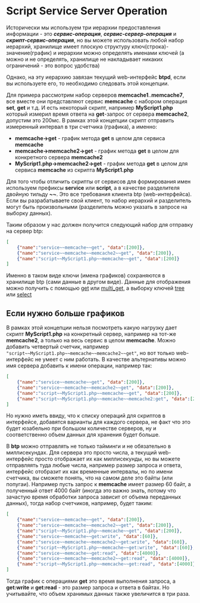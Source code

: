 Script Service Server Operation
======

Исторически мы используем три иерархии предоставления информации - это _**сервис-операция**_, _**сервис-сервер-операция**_ и _**скрипт-сервис-операция**_, но вы можете использовать любой набор иерархий, хранилище имеет плоскую структуру ключ(строка)-значение(график) и иерархии можно определять именами ключей (а можно и не определять, хранилище не накладывает никаких ограничений - это вопрос удобства)

Однако, на эту иерархию завязан текущий web-интерфейс **btpd**, если вы используете его, то необходимо следовать этой концепции.

Для примера рассмотрим набор серверов **memcache1**..**memcache7**, все вместе они представляют сервис **memcache** с набором операция **set**, **get** и т.д. И есть некоторый скрипт, например **MyScript1.php** который измерил время ответа на **get**-запрос от сервера **memcache2**, допустим это 200мс. В рамках этой концепции скрипт отправить измеренный интервал в три счетчика (графика), а именно:

* **memcache->get** - график метода **get** в целом для сервиса **memcache**
* **memcache->memcache2->get** - график метода **get** в целом для конкретного сервера **memcache2**
* **MyScript1.php->memcache2->get** - график метода **get** в целом для сервиса **memcache** из скрипта **MyScript1.php**

Для того чтобы отличить скрипты от сервисов для формирования имен используем префиксы **service** или **script**, а в качестве разделителя двойную тильду **~~**. Это все требования клиента btp (web-интерфейса). Если вы разрабатываете свой клиент, то набор иерархий и разделитель могут быть произвольными (разделитель можно указать в запросе на выборку данных).

Таким образом у нас должен получится следующий набор для отправку на сервер btp:

```json
[
    {"name":"service~~memcache~~get", "data":[200]},
    {"name":"service~~memcache~~memcache2~~get", "data":[200]},
    {"name":"script~~MyScript1.php~~memcache~~get", "data":[200]}
]
```

Именно в таком виде ключи (имена графиков) сохраняются в хранилище btp (сами данные в другом виде). Данные для отображения можно получить с помощью [get](api.md#get) или [multi_get](api.md#multi_get), а выборку ключей [tree](api.md#tree) или [select](api.md#select)

## Если нужно больше графиков

В рамках этой концепции нельзя посмотреть какую нагрузку дает скрипт **MyScript1.php** на конкретный сервер, например на тот-же **memcache2**, а только на весь сервис в целом **memcache**. Можно добавить четвертый счетчик, например ```"script~~MyScript1.php~~memcache~~memcache2~~get"```, но вот только web-интерфейс не умеет с ним работать. В качестве альтернативы можно имя сервера добавить к имени операции, например так:

```json
[
    {"name":"service~~memcache~~get", "data":[200]},
    {"name":"service~~memcache~~memcache2~~get", "data":[200]},
    {"name":"script~~MyScript1.php~~memcache~~get", "data":[200]},
    {"name":"script~~MyScript1.php~~memcache~~memcache2:get", "data":[200]},
]
```

Но нужно иметь ввиду, что к списку операций для скриптов в интерфейсе, добавятся варианты для каждого сервера, не факт что это будет юзабельно при большом количестве серверов, ну и соответственно объем данных для хранения будет больше.

В **btp** можно отправлять не только тайминги и не обязательно в миллисекундах. Для сервера это просто числа, а текущий web-интерфейс просто отображает их как миллисекунды, но вы можете отправляять туда любые числа, например размер запроса и ответа, интерфейс отобразит их как временные интервалы, но по имени счетчика, вы сможете понять, что на самом деле это байты (или попугаи). Например пусть запрос к **memcache** имеет размер 60 байт, а полученный ответ 4000 байт (иногда это важно знать, потому что зачастую время обработки запроса зависит от объема переданных данных), тогда набор счетчиков, например, будет таким:

```json
[
    {"name":"service~~memcache~~get", "data":[200]},
    {"name":"service~~memcache~~memcache2~~get", "data":[200]},
    {"name":"script~~MyScript1.php~~memcache~~get", "data":[200]},
    {"name":"service~~memcache~~get:write", "data":[60]},
    {"name":"service~~memcache~~memcache2~~get:write", "data":[60]},
    {"name":"script~~MyScript1.php~~memcache~~get:write", "data":[60]},
    {"name":"service~~memcache~~get:read", "data":[4000]},
    {"name":"service~~memcache~~memcache2~~get:read", "data":[4000]},
    {"name":"script~~MyScript1.php~~memcache~~get:read", "data":[4000]},
]
```

Тогда график с операциями **get** это время выполнения запроса, а **get:write** и **get:read** - это размер запроса и ответа в байтах. Но учитывайте, что объем хранимых данных также увеличится в три раза.

